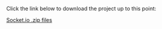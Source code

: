 Click the link below to download the project up to this point:

[Socket.io .zip files](files/node.zip)

